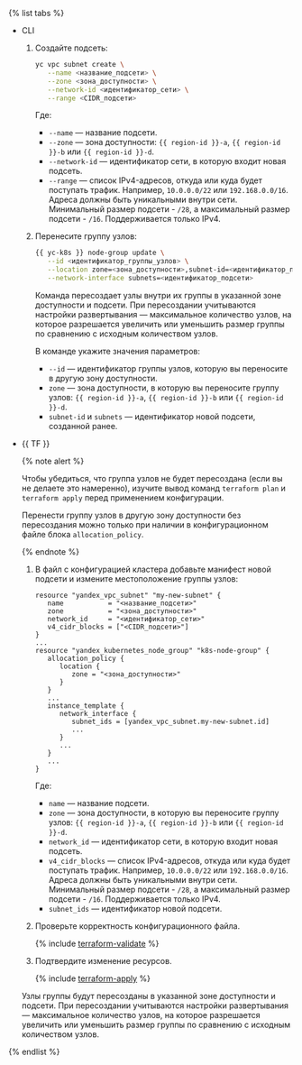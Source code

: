 {% list tabs %}

- CLI

   1. Создайте подсеть:
      
      ```bash
      yc vpc subnet create \
         --name <название_подсети> \
         --zone <зона_доступности> \
         --network-id <идентификатор_сети> \
         --range <CIDR_подсети>
      ```

      Где:

      * `--name` — название подсети.
      * `--zone` — зона доступности: `{{ region-id }}-a`, `{{ region-id }}-b` или `{{ region-id }}-d`.
      * `--network-id` — идентификатор сети, в которую входит новая подсеть.
      * `--range` — список IPv4-адресов, откуда или куда будет поступать трафик. Например, `10.0.0.0/22` или `192.168.0.0/16`. Адреса должны быть уникальными внутри сети. Минимальный размер подсети - `/28`, а максимальный размер подсети - `/16`. Поддерживается только IPv4.

   1. Перенесите группу узлов:

      ```bash
      {{ yc-k8s }} node-group update \
         --id <идентификатор_группы_узлов> \
         --location zone=<зона_доступности>,subnet-id=<идентификатор_подсети> \
         --network-interface subnets=<идентификатор_подсети>
      ```

      Команда пересоздает узлы внутри их группы в указанной зоне доступности и подсети. При пересоздании учитываются настройки развертывания — максимальное количество узлов, на которое разрешается увеличить или уменьшить размер группы по сравнению с исходным количеством узлов.

      В команде укажите значения параметров:

      * `--id` — идентификатор группы узлов, которую вы переносите в другую зону доступности.
      * `zone` — зона доступности, в которую вы переносите группу узлов: `{{ region-id }}-a`, `{{ region-id }}-b` или `{{ region-id }}-d`.
      * `subnet-id` и `subnets` — идентификатор новой подсети, созданной ранее.

- {{ TF }}

   {% note alert %}

   Чтобы убедиться, что группа узлов не будет пересоздана (если вы не делаете это намеренно), изучите вывод команд `terraform plan` и `terraform apply` перед применением конфигурации.

   Перенести группу узлов в другую зону доступности без пересоздания можно только при наличии в конфигурационном файле блока `allocation_policy`.

   {% endnote %}

   1. В файл с конфигурацией кластера добавьте манифест новой подсети и измените местоположение группы узлов:

      ```hcl
      resource "yandex_vpc_subnet" "my-new-subnet" {
         name           = "<название_подсети>"
         zone           = "<зона_доступности>"
         network_id     = "<идентификатор_сети>"
         v4_cidr_blocks = ["<CIDR_подсети>"]
      }
      ...
      resource "yandex_kubernetes_node_group" "k8s-node-group" {
         allocation_policy {
            location {
               zone = "<зона_доступности>"
            }
         }
         ...
         instance_template {
            network_interface {
               subnet_ids = [yandex_vpc_subnet.my-new-subnet.id]
               ...
            }
            ...
         }
         ...
      }
      ```

      Где:

      * `name` — название подсети.
      * `zone` — зона доступности, в которую вы переносите группу узлов: `{{ region-id }}-a`, `{{ region-id }}-b` или `{{ region-id }}-d`.
      * `network_id` — идентификатор сети, в которую входит новая подсеть.
      * `v4_cidr_blocks` — список IPv4-адресов, откуда или куда будет поступать трафик. Например, `10.0.0.0/22` или `192.168.0.0/16`. Адреса должны быть уникальными внутри сети. Минимальный размер подсети - `/28`, а максимальный размер подсети - `/16`. Поддерживается только IPv4.
      * `subnet_ids` — идентификатор новой подсети.

   1. Проверьте корректность конфигурационного файла.

      {% include [terraform-validate](../mdb/terraform/validate.md) %}

   1. Подтвердите изменение ресурсов.

      {% include [terraform-apply](../mdb/terraform/apply.md) %}

   Узлы группы будут пересозданы в указанной зоне доступности и подсети. При пересоздании учитываются настройки развертывания — максимальное количество узлов, на которое разрешается увеличить или уменьшить размер группы по сравнению с исходным количеством узлов.

{% endlist %}